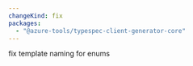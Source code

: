 ```yaml
---
changeKind: fix
packages:
  - "@azure-tools/typespec-client-generator-core"
---
```


fix template naming for enums